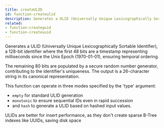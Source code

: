 ```yaml
---
title: createULID
id: function-createulid
description: Generates a ULID (Universally Unique Lexicographically Sortable Identifier)
related:
- function-createguid
- function-createuuid
---
```


Generates a ULID (Universally Unique Lexicographically Sortable Identifier), a 128-bit identifier where the first 48 bits are a timestamp representing milliseconds since the Unix Epoch (1970-01-01), ensuring temporal ordering. 

The remaining 80 bits are populated by a secure random number generator, contributing to the identifier's uniqueness. The output is a 26-character string in its canonical representation. 

This function can operate in three modes specified by the 'type' argument:

- `empty` for standard ULID generation
- `monotonic` to ensure sequential IDs even in rapid succession
-  and `hash` to generate a ULID based on hashed input values.

ULIDs are better for insert performance, as they don't create sparse B-Tree indexes like UUIDs, saving disk space
